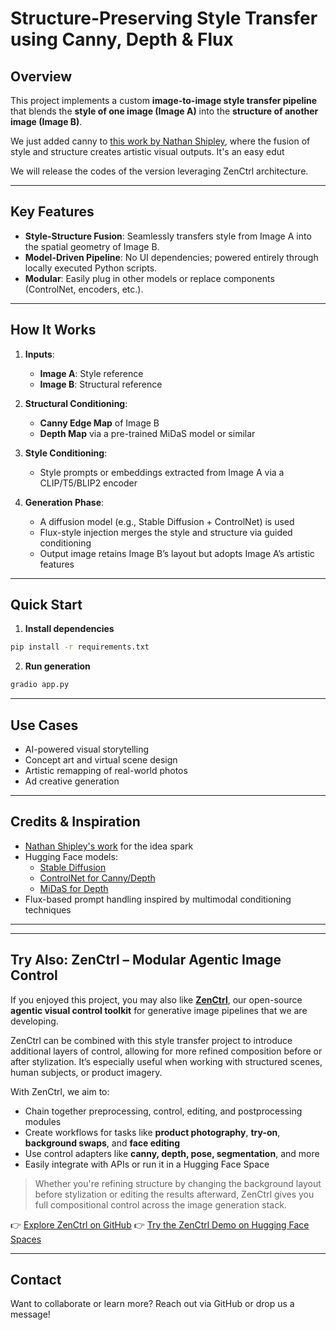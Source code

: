# Structure-Preserving Style Transfer using Canny, Depth & Flux

## Overview

This project implements a custom **image-to-image style transfer pipeline** that blends the **style of one image (Image A)** into the **structure of another image (Image B)**. 

We just added canny to  [this work by Nathan Shipley](https://gist.github.com/nathanshipley/7a9ac1901adde76feebe58d558026f68), where the fusion of style and structure creates artistic visual outputs. It's an easy edut 

We will release the codes of the version leveraging ZenCtrl architecture.

---

##  Key Features

-  **Style-Structure Fusion**: Seamlessly transfers style from Image A into the spatial geometry of Image B.
-  **Model-Driven Pipeline**: No UI dependencies; powered entirely through locally executed Python scripts.
-  **Modular**: Easily plug in other models or replace components (ControlNet, encoders, etc.).

---

##  How It Works

1. **Inputs**:
   - **Image A**: Style reference
   - **Image B**: Structural reference

2. **Structural Conditioning**:
   - **Canny Edge Map** of Image B
   - **Depth Map** via a pre-trained MiDaS model or similar

3. **Style Conditioning**:
   - Style prompts or embeddings extracted from Image A via a CLIP/T5/BLIP2 encoder

4. **Generation Phase**:
   - A diffusion model (e.g., Stable Diffusion + ControlNet) is used
   - Flux-style injection merges the style and structure via guided conditioning
   - Output image retains Image B’s layout but adopts Image A’s artistic features


---

##  Quick Start

1. **Install dependencies**

```bash
pip install -r requirements.txt
```

2. **Run generation**

```bash
gradio app.py
```

<!-- ---

##  Example

| Style (Image A) | Structure (Image B) | Output |
|----------------|---------------------|--------|
| ![](assets/input_style.jpg) | ![](assets/input_structure.jpg) | ![](assets/output.jpg) | -->

---

##  Use Cases

- AI-powered visual storytelling
- Concept art and virtual scene design
- Artistic remapping of real-world photos
- Ad creative generation

---

##  Credits & Inspiration

- [Nathan Shipley's work](https://gist.github.com/nathanshipley/7a9ac1901adde76feebe58d558026f68) for the idea spark
- Hugging Face models:
  - [Stable Diffusion](https://huggingface.co/CompVis/stable-diffusion-v1-4)
  - [ControlNet for Canny/Depth](https://huggingface.co/lllyasviel/ControlNet)
  - [MiDaS for Depth](https://huggingface.co/Intel/dpt-large)
- Flux-based prompt handling inspired by multimodal conditioning techniques

---

---

##  Try Also: ZenCtrl – Modular Agentic Image Control

If you enjoyed this project, you may also like [**ZenCtrl**](https://github.com/FotographerAI/ZenCtrl), our open-source **agentic visual control toolkit** for generative image pipelines that we are developing.

ZenCtrl can be combined with this style transfer project to introduce additional layers of control, allowing for more refined composition before or after stylization. It’s especially useful when working with structured scenes, human subjects, or product imagery.

With ZenCtrl, we aim to:
- Chain together preprocessing, control, editing, and postprocessing modules
- Create workflows for tasks like **product photography**, **try-on**, **background swaps**, and **face editing**
- Use control adapters like **canny, depth, pose, segmentation**, and more
- Easily integrate with APIs or run it in a Hugging Face Space

> Whether you're refining structure by changing the background layout before stylization or editing the results afterward, ZenCtrl gives you full compositional control across the image generation stack.

👉 [Explore ZenCtrl on GitHub](https://github.com/FotographerAI/ZenCtrl)
👉 [Try the ZenCtrl Demo on Hugging Face Spaces](https://huggingface.co/spaces/fotographerai/ZenCtrl)

---


##  Contact

Want to collaborate or learn more? Reach out via GitHub or drop us a message!